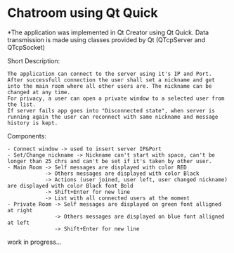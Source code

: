 # Chatroom using Qt Quick

*The application was implemented in Qt Creator using Qt Quick. Data transmission is made using classes provided by Qt (QTcpServer and QTcpSocket)

  Short Description:
  
    The application can connect to the server using it's IP and Port. 
    After successfull connection the user shall set a nickname and get into the main room where all other users are. The nickname can be changed at any time. 
    For privacy, a user can open a private window to a selected user from the list. 
    If server fails app goes into "Disconnected state", when server is running again the user can reconnect with same nickname and message history is kept.

  Components:
  
    - Connect window -> used to insert server IP&Port     
    - Set/Change nickname -> Nickname can't start with space, can't be longer than 25 chrs and can't be set if it's taken by other user.   
    - Main Room -> Self messages are displayed with color RED
                -> Others messages are displayed with color Black
                -> Actions (user joined, user left, user changed nickname) are displayed with color Black font Bold
                -> Shift+Enter for new line
                -> List with all connected users at the moment
    - Private Room -> Self messages are displayed on green font alligned at right
                   -> Others messages are displayed on blue font alligned at left
                   -> Shift+Enter for new line
  
work in progress...

